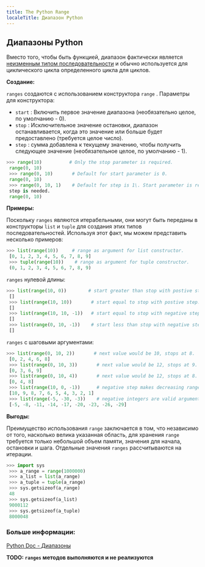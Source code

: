 ```yaml
---
title: The Python Range
localeTitle: Диапазон Python
---
```

## Диапазоны Python

Вместо того, чтобы быть функцией, диапазон фактически является [неизменным типом последовательности](https://docs.python.org/3/library/stdtypes.html#immutable-sequence-types) и обычно используется для циклического цикла определенного цикла для циклов.

**Создание:**

`ranges` создаются с использованием конструктора `range` . Параметры для конструктора:

*   `start` : Включить первое значение диапазона (необязательно целое, по умолчанию - 0).
*   `stop` : Исключительное значение остановки, диапазон останавливается, когда это значение или больше будет предоставлено (требуется целое число).
*   `step` : сумма добавлена ​​к текущему значению, чтобы получить следующее значение (необязательное целое, по умолчанию - 1).

```python
>>> range(10)          # Only the stop parameter is required. 
 range(0, 10) 
 >>> range(0, 10)       # Default for start parameter is 0. 
 range(0, 10) 
 >>> range(0, 10, 1)    # Default for step is 1\. Start parameter is required if 
 step is needed. 
 range(0, 10) 
```

**Примеры:**

Поскольку `ranges` являются итерабельными, они могут быть переданы в конструкторы `list` и `tuple` для создания этих типов последовательностей. Используя этот факт, мы можем представить несколько примеров:

```python
>>> list(range(10))     # range as argument for list constructor. 
 [0, 1, 2, 3, 4, 5, 6, 7, 8, 9] 
 >>> tuple(range(10))    # range as argument for tuple constructor. 
 (0, 1, 2, 3, 4, 5, 6, 7, 8, 9) 
```

`ranges` нулевой длины:

```python
>>> list(range(10, 0))        # start greater than stop with postive step. 
 [] 
 >>> list(range(10, 10))       # start equal to stop with postive step. 
 [] 
 >>> list(range(10, 10, -1))   # start equal to stop with negative step. 
 [] 
 >>> list(range(0, 10, -1))    # start less than stop with negative step. 
 [] 
```

`ranges` с шаговыми аргументами:

```python
>>> list(range(0, 10, 2))       # next value would be 10, stops at 8. 
 [0, 2, 4, 6, 8] 
 >>> list(range(0, 10, 3))       # next value would be 12, stops at 9. 
 [0, 3, 6, 9] 
 >>> list(range(0, 10, 4))       # next value would be 12, stops at 8. 
 [0, 4, 8] 
 >>> list(range(10, 0, -1))      # negative step makes decreasing ranges. 
 [10, 9, 8, 7, 6, 5, 4, 3, 2, 1] 
 >>> list(range(-5, -30, -3))    # negative integers are valid arguments. 
 [-5, -8, -11, -14, -17, -20, -23, -26, -29] 
```

**Выгоды:**

Преимущество использования `range` заключается в том, что независимо от того, насколько велика указанная область, для хранения `range` требуется только небольшой объем памяти, значения для начала, остановки и шага. Отдельные значения `ranges` рассчитываются на итерации.

```python
>>> import sys 
 >>> a_range = range(1000000) 
 >>> a_list = list(a_range) 
 >>> a_tuple = tuple(a_range) 
 >>> sys.getsizeof(a_range) 
 48 
 >>> sys.getsizeof(a_list) 
 9000112 
 >>> sys.getsizeof(a_tuple) 
 8000048 
```

### Больше информации:

[Python Doc - Диапазоны](https://docs.python.org/3/library/stdtypes.html#ranges)

**TODO: `ranges` методов выполняются и не реализуются**